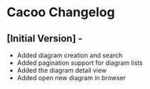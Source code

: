 # Cacoo Changelog

## [Initial Version] - 
- Added diagram creation and search
- Added pagination support for diagram lists
- Added the diagram detail view
- Added open new diagram in browser
